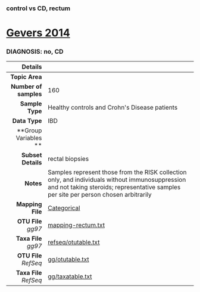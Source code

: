 ### control vs CD, rectum
# [Gevers 2014]( ../docs/gevers.html )
### DIAGNOSIS: no, CD

| Details                   |                                                           |
| ------------------------: |-----------------------------------------------------------|
| **Topic Area**                |                                                 |
| **Number of samples**         | 160                                         |
| **Sample Type**               | Healthy controls and Crohn's Disease patients                                         |
| **Data Type**                 | IBD                                           |
| **Group Variables **          |                                            |
| **Subset Details**            | rectal biopsies                                  |
| **Notes**                     | Samples represent those from the RISK collection only, and individuals without immunosuppression and not taking steroids; representative samples per site per person chosen arbitrarily                                         |
| **Mapping File**              | [Categorical]( ../datasets/gevers/Categorical)        |
| **OTU File** *gg97*           | [mapping-rectum.txt]( ../datasets/gevers/mapping-rectum.txt)          |
| **Taxa File** *gg97*          | [refseq/otutable.txt]( ../datasets/gevers/refseq/otutable.txt)        |
| **OTU File** *RefSeq*         | [gg/otutable.txt]( ../datasets/gevers/gg/otutable.txt)  |
| **Taxa File** *RefSeq*        | [gg/taxatable.txt]( ../datasets/gevers/gg/taxatable.txt)|